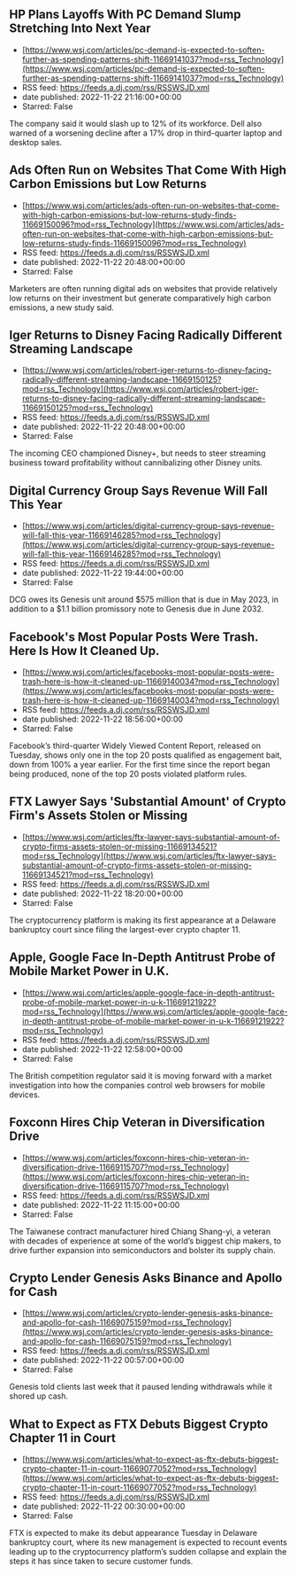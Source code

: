 ## HP Plans Layoffs With PC Demand Slump Stretching Into Next Year
 - [https://www.wsj.com/articles/pc-demand-is-expected-to-soften-further-as-spending-patterns-shift-11669141037?mod=rss_Technology](https://www.wsj.com/articles/pc-demand-is-expected-to-soften-further-as-spending-patterns-shift-11669141037?mod=rss_Technology)
 - RSS feed: https://feeds.a.dj.com/rss/RSSWSJD.xml
 - date published: 2022-11-22 21:16:00+00:00
 - Starred: False

The company said it would slash up to 12% of its workforce. Dell also warned of a worsening decline after a 17% drop in third-quarter laptop and desktop sales.

## Ads Often Run on Websites That Come With High Carbon Emissions but Low Returns
 - [https://www.wsj.com/articles/ads-often-run-on-websites-that-come-with-high-carbon-emissions-but-low-returns-study-finds-11669150096?mod=rss_Technology](https://www.wsj.com/articles/ads-often-run-on-websites-that-come-with-high-carbon-emissions-but-low-returns-study-finds-11669150096?mod=rss_Technology)
 - RSS feed: https://feeds.a.dj.com/rss/RSSWSJD.xml
 - date published: 2022-11-22 20:48:00+00:00
 - Starred: False

Marketers are often running digital ads on websites that provide relatively low returns on their investment but generate comparatively high carbon emissions, a new study said.

## Iger Returns to Disney Facing Radically Different Streaming Landscape
 - [https://www.wsj.com/articles/robert-iger-returns-to-disney-facing-radically-different-streaming-landscape-11669150125?mod=rss_Technology](https://www.wsj.com/articles/robert-iger-returns-to-disney-facing-radically-different-streaming-landscape-11669150125?mod=rss_Technology)
 - RSS feed: https://feeds.a.dj.com/rss/RSSWSJD.xml
 - date published: 2022-11-22 20:48:00+00:00
 - Starred: False

The incoming CEO championed Disney+, but needs to steer streaming business toward profitability without cannibalizing other Disney units.

## Digital Currency Group Says Revenue Will Fall This Year
 - [https://www.wsj.com/articles/digital-currency-group-says-revenue-will-fall-this-year-11669146285?mod=rss_Technology](https://www.wsj.com/articles/digital-currency-group-says-revenue-will-fall-this-year-11669146285?mod=rss_Technology)
 - RSS feed: https://feeds.a.dj.com/rss/RSSWSJD.xml
 - date published: 2022-11-22 19:44:00+00:00
 - Starred: False

DCG owes its Genesis unit around $575 million that is due in May 2023, in addition to a $1.1 billion promissory note to Genesis due in June 2032.

## Facebook's Most Popular Posts Were Trash. Here Is How It Cleaned Up.
 - [https://www.wsj.com/articles/facebooks-most-popular-posts-were-trash-here-is-how-it-cleaned-up-11669140034?mod=rss_Technology](https://www.wsj.com/articles/facebooks-most-popular-posts-were-trash-here-is-how-it-cleaned-up-11669140034?mod=rss_Technology)
 - RSS feed: https://feeds.a.dj.com/rss/RSSWSJD.xml
 - date published: 2022-11-22 18:56:00+00:00
 - Starred: False

Facebook’s third-quarter Widely Viewed Content Report, released on Tuesday, shows only one in the top 20 posts qualified as engagement bait, down from 100% a year earlier. For the first time since the report began being produced, none of the top 20 posts violated platform rules.

## FTX Lawyer Says 'Substantial Amount' of Crypto Firm's Assets Stolen or Missing
 - [https://www.wsj.com/articles/ftx-lawyer-says-substantial-amount-of-crypto-firms-assets-stolen-or-missing-11669134521?mod=rss_Technology](https://www.wsj.com/articles/ftx-lawyer-says-substantial-amount-of-crypto-firms-assets-stolen-or-missing-11669134521?mod=rss_Technology)
 - RSS feed: https://feeds.a.dj.com/rss/RSSWSJD.xml
 - date published: 2022-11-22 18:20:00+00:00
 - Starred: False

The cryptocurrency platform is making its first appearance at a Delaware bankruptcy court since filing the largest-ever crypto chapter 11.

## Apple, Google Face In-Depth Antitrust Probe of Mobile Market Power in U.K.
 - [https://www.wsj.com/articles/apple-google-face-in-depth-antitrust-probe-of-mobile-market-power-in-u-k-11669121922?mod=rss_Technology](https://www.wsj.com/articles/apple-google-face-in-depth-antitrust-probe-of-mobile-market-power-in-u-k-11669121922?mod=rss_Technology)
 - RSS feed: https://feeds.a.dj.com/rss/RSSWSJD.xml
 - date published: 2022-11-22 12:58:00+00:00
 - Starred: False

The British competition regulator said it is moving forward with a market investigation into how the companies control web browsers for mobile devices.

## Foxconn Hires Chip Veteran in Diversification Drive
 - [https://www.wsj.com/articles/foxconn-hires-chip-veteran-in-diversification-drive-11669115707?mod=rss_Technology](https://www.wsj.com/articles/foxconn-hires-chip-veteran-in-diversification-drive-11669115707?mod=rss_Technology)
 - RSS feed: https://feeds.a.dj.com/rss/RSSWSJD.xml
 - date published: 2022-11-22 11:15:00+00:00
 - Starred: False

The Taiwanese contract manufacturer hired Chiang Shang-yi, a veteran with decades of experience at some of the world’s biggest chip makers, to drive further expansion into semiconductors and bolster its supply chain.

## Crypto Lender Genesis Asks Binance and Apollo for Cash
 - [https://www.wsj.com/articles/crypto-lender-genesis-asks-binance-and-apollo-for-cash-11669075159?mod=rss_Technology](https://www.wsj.com/articles/crypto-lender-genesis-asks-binance-and-apollo-for-cash-11669075159?mod=rss_Technology)
 - RSS feed: https://feeds.a.dj.com/rss/RSSWSJD.xml
 - date published: 2022-11-22 00:57:00+00:00
 - Starred: False

Genesis told clients last week that it paused lending withdrawals while it shored up cash.

## What to Expect as FTX Debuts Biggest Crypto Chapter 11 in Court
 - [https://www.wsj.com/articles/what-to-expect-as-ftx-debuts-biggest-crypto-chapter-11-in-court-11669077052?mod=rss_Technology](https://www.wsj.com/articles/what-to-expect-as-ftx-debuts-biggest-crypto-chapter-11-in-court-11669077052?mod=rss_Technology)
 - RSS feed: https://feeds.a.dj.com/rss/RSSWSJD.xml
 - date published: 2022-11-22 00:30:00+00:00
 - Starred: False

FTX is expected to make its debut appearance Tuesday in Delaware bankruptcy court, where its new management is expected to recount events leading up to the cryptocurrency platform’s sudden collapse and explain the steps it has since taken to secure customer funds.
